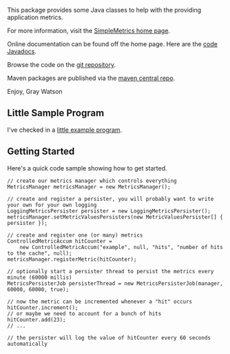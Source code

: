 This package provides some Java classes to help with the providing application metrics.

For more information, visit the [SimpleMetrics home page](http://256stuff.com/sources/simplemetrics/).	

Online documentation can be found off the home page.  Here are the [code Javadocs](http://256stuff.com/sources/simplemetrics/javadoc/simplemetrics/).

Browse the code on the [git repository](https://github.com/j256/simplemetrics).	

Maven packages are published via the [maven central repo](http://repo1.maven.org/maven2/com/j256/simplemetrics/simplemetrics/).	

Enjoy,
Gray Watson

## Little Sample Program

I've checked in a [little example program](http://256stuff.com/sources/simplemetrics/docs/example-simple).

## Getting Started

Here's a quick code sample showing how to get started.

	// create our metrics manager which controls everything
	MetricsManager metricsManager = new MetricsManager();

	// create and register a persister, you will probably want to write your own for your own logging
	LoggingMetricsPersister persister = new LoggingMetricsPersister();
	metricsManager.setMetricValuesPersisters(new MetricValuesPersister[] { persister });

	// create and register one (or many) metrics
	ControlledMetricAccum hitCounter =
		new ControlledMetricAccum("example", null, "hits", "number of hits to the cache", null);
	metricsManager.registerMetric(hitCounter);

	// optionally start a persister thread to persist the metrics every minute (60000 millis)
	MetricsPersisterJob persisterThread = new MetricsPersisterJob(manager, 60000, 60000, true);

	// now the metric can be incremented whenever a "hit" occurs
	hitCounter.increment();
	// or maybe we need to account for a bunch of hits
	hitCounter.add(23);
	// ...
	
	// the persister will log the value of hitCounter every 60 seconds automatically
